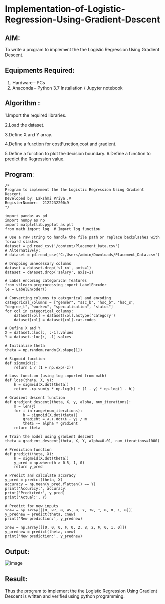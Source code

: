 # Implementation-of-Logistic-Regression-Using-Gradient-Descent

## AIM:
To write a program to implement the the Logistic Regression Using Gradient Descent.

## Equipments Required:
1. Hardware – PCs
2. Anaconda – Python 3.7 Installation / Jupyter notebook

 
## Algorithm :

1.Import the required libraries.

2.Load the dataset.

3.Define X and Y array.

4.Define a function for costFunction,cost and gradient.

5.Define a function to plot the decision boundary. 6.Define a function to predict the Regression value.


## Program:

```
/*
Program to implement the the Logistic Regression Using Gradient Descent.
Developed by: Lakshmi Priya .V
RegisterNumber:  212223220049
*/
```


```
import pandas as pd
import numpy as np
import matplotlib.pyplot as plt
from math import log  # Import log function

# Use a raw string to handle the file path or replace backslashes with forward slashes
dataset = pd.read_csv('/content/Placement_Data.csv')
# Alternatively:
# dataset = pd.read_csv('C:/Users/admin/Downloads/Placement_Data.csv')

# Dropping unnecessary columns
dataset = dataset.drop('sl_no', axis=1)
dataset = dataset.drop('salary', axis=1)

# Label encoding categorical features
from sklearn.preprocessing import LabelEncoder
le = LabelEncoder()

# Converting columns to categorical and encoding
categorical_columns = ["gender", "ssc_b", "hsc_b", "hsc_s", "degree_t", "workex", "specialisation", "status"]
for col in categorical_columns:
    dataset[col] = dataset[col].astype('category')
    dataset[col] = dataset[col].cat.codes

# Define X and Y
X = dataset.iloc[:, :-1].values
Y = dataset.iloc[:, -1].values

# Initialize theta
theta = np.random.randn(X.shape[1])

# Sigmoid function
def sigmoid(z):
    return 1 / (1 + np.exp(-z))

# Loss function (using log imported from math)
def loss(theta, X, y):
    h = sigmoid(X.dot(theta))
    return -np.sum(y * np.log(h) + (1 - y) * np.log(1 - h))

# Gradient descent function
def gradient_descent(theta, X, y, alpha, num_iterations):
    m = len(y)
    for i in range(num_iterations):
        h = sigmoid(X.dot(theta))
        gradient = X.T.dot(h - y) / m
        theta -= alpha * gradient
    return theta

# Train the model using gradient descent
theta = gradient_descent(theta, X, Y, alpha=0.01, num_iterations=1000)

# Prediction function
def predict(theta, X):
    h = sigmoid(X.dot(theta))
    y_pred = np.where(h > 0.5, 1, 0)
    return y_pred

# Predict and calculate accuracy
y_pred = predict(theta, X)
accuracy = np.mean(y_pred.flatten() == Y)
print('Accuracy:', accuracy)
print('Predicted:', y_pred)
print('Actual:', Y)

# Predict for new inputs
xnew = np.array([[0, 87, 0, 95, 0, 2, 78, 2, 0, 0, 1, 0]])
y_prednew = predict(theta, xnew)
print('New prediction:', y_prednew)

xnew = np.array([[0, 0, 0, 0, 0, 2, 8, 2, 0, 0, 1, 0]])
y_prednew = predict(theta, xnew)
print('New prediction:', y_prednew)
```


## Output:
![image](https://github.com/user-attachments/assets/a60dbc4f-266c-4962-91f4-5408373bfde0)

## Result:
Thus the program to implement the the Logistic Regression Using Gradient Descent is written and verified using python programming.

